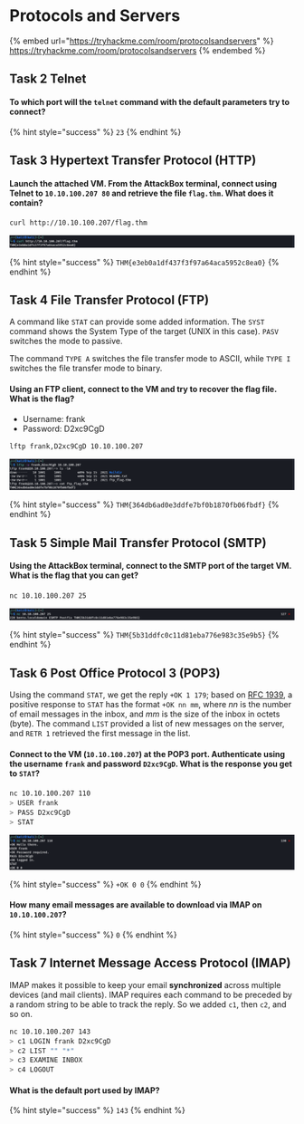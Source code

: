 # Protocols and Servers

{% embed url="https://tryhackme.com/room/protocolsandservers" %}
https://tryhackme.com/room/protocolsandservers
{% endembed %}

## Task 2 Telnet

#### To which port will the `telnet` command with the default parameters try to connect?

{% hint style="success" %}
`23`
{% endhint %}

## Task 3 Hypertext Transfer Protocol (HTTP)

#### Launch the attached VM. From the AttackBox terminal, connect using Telnet to `10.10.100.207 80` and retrieve the file `flag.thm`. What does it contain?

```bash
curl http://10.10.100.207/flag.thm
```

![](<../../.gitbook/assets/Screenshot from 2022-04-13 06-28-29.png>)

{% hint style="success" %}
`THM{e3eb0a1df437f3f97a64aca5952c8ea0}`
{% endhint %}

## Task 4 File Transfer Protocol (FTP)

A command like `STAT` can provide some added information. The `SYST` command shows the System Type of the target (UNIX in this case). `PASV` switches the mode to passive.

The command `TYPE A` switches the file transfer mode to ASCII, while `TYPE I` switches the file transfer mode to binary.

#### Using an FTP client, connect to the VM and try to recover the flag file. What is the flag?

* Username: frank
* Password: D2xc9CgD

```bash
lftp frank,D2xc9CgD 10.10.100.207
```

![](<../../.gitbook/assets/Screenshot from 2022-04-13 06-36-01.png>)

{% hint style="success" %}
`THM{364db6ad0e3ddfe7bf0b1870fb06fbdf}`
{% endhint %}

## Task 5 Simple Mail Transfer Protocol (SMTP)

#### Using the AttackBox terminal, connect to the SMTP port of the target VM. What is the flag that you can get?

```bash
nc 10.10.100.207 25
```

![](<../../.gitbook/assets/Screenshot from 2022-04-13 06-58-12.png>)

{% hint style="success" %}
`THM{5b31ddfc0c11d81eba776e983c35e9b5}`
{% endhint %}

## Task 6 Post Office Protocol 3 (POP3)

Using the command `STAT`, we get the reply `+OK 1 179`; based on [RFC 1939](https://datatracker.ietf.org/doc/html/rfc1939), a positive response to `STAT` has the format `+OK nn mm`, where _nn_ is the number of email messages in the inbox, and _mm_ is the size of the inbox in octets (byte). The command `LIST` provided a list of new messages on the server, and `RETR 1` retrieved the first message in the list.

#### Connect to the VM (`10.10.100.207`) at the POP3 port. Authenticate using the username `frank` and password `D2xc9CgD`. What is the response you get to `STAT`?

```bash
nc 10.10.100.207 110
> USER frank
> PASS D2xc9CgD
> STAT
```

![](<../../.gitbook/assets/Screenshot from 2022-04-13 07-05-37.png>)

{% hint style="success" %}
`+OK 0 0`
{% endhint %}

#### How many email messages are available to download via IMAP on `10.10.100.207`?

{% hint style="success" %}
`0`
{% endhint %}

## Task 7 Internet Message Access Protocol (IMAP)

IMAP makes it possible to keep your email **synchronized** across multiple devices (and mail clients). IMAP requires each command to be preceded by a random string to be able to track the reply. So we added `c1`, then `c2`, and so on.

```bash
nc 10.10.100.207 143
> c1 LOGIN frank D2xc9CgD
> c2 LIST "" "*"
> c3 EXAMINE INBOX
> c4 LOGOUT
```

#### What is the default port used by IMAP?

{% hint style="success" %}
`143`
{% endhint %}
